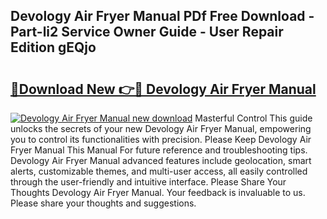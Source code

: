 ## Devology Air Fryer Manual PDf Free Download - Part-li2 Service Owner Guide - User Repair Edition gEQjo

# <h2><a href="http://bc98126.oget.top/?id=Devology+Air+Fryer+Manual">🔗Download New 👉🔴 Devology Air Fryer Manual</a></h2>

[![Devology Air Fryer Manual new download](https://i.imgur.com/5g1atiW.png)](http://bc98126.oget.top/?id=Devology+Air+Fryer+Manual)
Masterful Control This guide unlocks the secrets of your new Devology Air Fryer Manual, empowering you to control its functionalities with precision. Please Keep Devology Air Fryer Manual This Manual For future reference and troubleshooting tips. Devology Air Fryer Manual advanced features include geolocation, smart alerts, customizable themes, and multi-user access, all easily controlled through the user-friendly and intuitive interface. Please Share Your Thoughts Devology Air Fryer Manual. Your feedback is invaluable to us. Please share your thoughts and suggestions.
